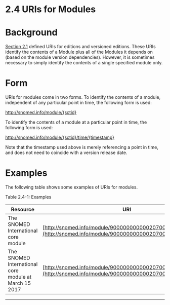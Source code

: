 # 2.4 URIs for Modules

# Background

[Section 2.1](2.1-URIs-for-Editions-and-Versions_29951164.html) defined URIs for editions and versioned editions. These URIs identify the contents of a Module plus all of the Modules it depends on (based on the module version dependencies). However, it is sometimes necessary to simply identify the contents of a single specified module only. 

# Form

URIs for modules come in two forms. To identify the contents of a module, independent of any particular point in time, the following form is used: 

http://snomed.info/module/{sctid}

To identify the contents of a module at a particular point in time, the following form is used:

http://snomed.info/module/{sctid}/time/{timestamp}

Note that the timestamp used above is merely referencing a point in time, and does not need to coincide with a version release date. 

# Examples

The following table shows some examples of URIs for modules. 

Table 2.4-1: Examples

**Resource**| **URI**  
---|---  
The SNOMED International core module| [http://snomed.info/module/900000000000207008](http://snomed.info/module/900000000000207008)  
The SNOMED International core module at March 15 2017| [http://snomed.info/module/900000000000207008/time/20170315](http://snomed.info/module/900000000000207008/time/20170315)  
  
  

* * *
